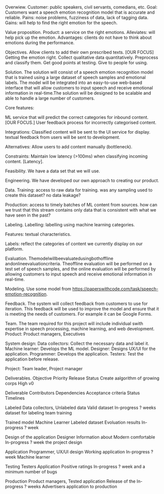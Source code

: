 Overwiew.
Customer: public speakers, civil servants, comedians, etc.
Goal: Customers want a speech emotion recognition model that is accurate and reliable.
Pains: noise problems, fuzziness of data, lack of tagging data.
Gains: will help to find the right emotion for the speech.

Value proposition.
Product: a service on the right emotions.
Alleviates: will help pick up the emotion.
Advantages: clients do not have to think about emotions during the performance.

Objectives.
Allow clients to add their own prescribed texts.
[OUR FOCUS] Getting the emotion right.
Collect qualitative data quantitatively. 
Preprocess and classify them.
Get good points at testing.
Give to people for using.


Solution.
The solution will consist of a speech emotion
recognition model that is trained using a large
dataset of speech samples and emotional labels.
The model will be integrated into an easy-to-use
web-based interface that will allow customers to
input speech and receive emotional information in
real-time.The solution will be designed to be
scalable and able to handle a large number of
customers.

Core features:

ML service that will predict the correct categories for inbound content. [OUR FOCUS.]
User feedback process for incorrectly categorised content.

Integrations:
Classified content will be sent to the UI service for display.
textual feedback from users will be sent to development.

Alternatives:
Allow users to add content manually (bottleneck).

Constraints:
Maintain low latency (>100ms) when classifying incoming content. [Latency].

Feasibility.
We have a data set that we will use.

Engineering.
We have developed our own approach to creating our product.

Data.
Training:
access to raw data for training.
was any sampling used to create this dataset?
no data leakage?

Production:
access to timely batches of ML content from sources.
how can we trust that this stream contains only data that is consistent with what we have seen in the past?

Labeling.
Labelling: labelling using machine learning categories.

Features: textual characteristics.

Labels: reflect the categories of content we currently display on our platform.

Evaluation.
Themodelwillbeevaluatedusingbothoffline andonlineevaluationcriteria.
Theoffline evaluation will be performed on a test set of
speech samples, and the online evaluation will be
performed by allowing customers to input speech
and receive emotional information in real-time.

Modeling. 
Use some model from https://paperswithcode.com/task/speech-emotion-recognition.

Feedback. 
The system will collect feedback from customers
to use for iteration. This feedback will be used to
improve the model and ensure that it is meeting
the needs of customers. For example it can be
Google Forms.

Team. 
The team required for this project will include
individual swith expertise in speech processing,
machine learning, and web development.
Product: Product managers, Executives

System design:
Data collectors: Collect the necessary data and label it. 
Machine learner: Develops the ML model.
Designer: Designs UX/UI for the application.
Programmer: Develops the application.
Testers: Test the application before release.

Project: Team leader, Project manager

Deliverables.
Objective			     Priority	Release		Status
Create aalgorithm  of growing corps  High            v0 


Deliverable	Contributors	   Dependencies		Acceptance criteria	Status		Timelines

Labeled         Data collectors,   Unlabeled data       Valid dataset           In-progress     ? weeks
dataset for     labeling team
training

Trained model   Machine Learner    Labeled dataset      Evoluation results      In-progress     ? week

Design of
the application Designer           Information about    Modern comfortable      In-progress     ? week
                                   the project          design

Application     Programmer,        UX/UI design         Working application     In-progress     ? week
		Machine learner

Testing         Testers            Application          Positive ratings        In-progress     ? week
							and a minimum 
							number of bugs

Production      Product managers,  Tested application   Release of the		In-progress     ? weeks
		Advertisers				application to
							production





